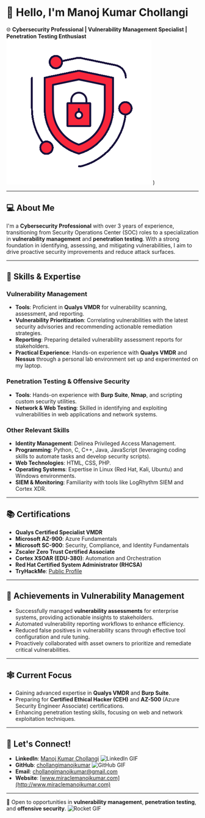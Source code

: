# 👋 Hello, I'm Manoj Kumar Chollangi

🌐 **Cybersecurity Professional | Vulnerability Management Specialist | Penetration Testing Enthusiast** ![Cybersecurity GIF](https://github.com/chollangimanojkumar/chollangimanojkumar/blob/main/Resources/cyber-security.gif)
)

---

## 💻 About Me

I'm a **Cybersecurity Professional** with over 3 years of experience, transitioning from Security Operations Center (SOC) roles to a specialization in **vulnerability management** and **penetration testing**. With a strong foundation in identifying, assessing, and mitigating vulnerabilities, I aim to drive proactive security improvements and reduce attack surfaces.

---

## 🔧 Skills & Expertise

### Vulnerability Management
- **Tools**: Proficient in **Qualys VMDR** for vulnerability scanning, assessment, and reporting.
- **Vulnerability Prioritization**: Correlating vulnerabilities with the latest security advisories and recommending actionable remediation strategies.
- **Reporting**: Preparing detailed vulnerability assessment reports for stakeholders.
- **Practical Experience**: Hands-on experience with **Qualys VMDR** and **Nessus** through a personal lab environment set up and experimented on my laptop.

### Penetration Testing & Offensive Security
- **Tools**: Hands-on experience with **Burp Suite**, **Nmap**, and scripting custom security utilities.
- **Network & Web Testing**: Skilled in identifying and exploiting vulnerabilities in web applications and network systems.

### Other Relevant Skills
- **Identity Management**: Delinea Privileged Access Management.
- **Programming**: Python, C, C++, Java, JavaScript (leveraging coding skills to automate tasks and develop security scripts).
- **Web Technologies**: HTML, CSS, PHP.
- **Operating Systems**: Expertise in Linux (Red Hat, Kali, Ubuntu) and Windows environments.
- **SIEM & Monitoring**: Familiarity with tools like LogRhythm SIEM and Cortex XDR.

---

## 📚 Certifications

- **Qualys Certified Specialist VMDR**
- **Microsoft AZ-900**: Azure Fundamentals
- **Microsoft SC-900**: Security, Compliance, and Identity Fundamentals
- **Zscaler Zero Trust Certified Associate**
- **Cortex XSOAR (EDU-380)**: Automation and Orchestration
- **Red Hat Certified System Administrator (RHCSA)**
- **TryHackMe**: [Public Profile](https://tryhackme.com/api/v2/badges/public-profile?userPublicId=3866892)

---

## 💪 Achievements in Vulnerability Management

- Successfully managed **vulnerability assessments** for enterprise systems, providing actionable insights to stakeholders.
- Automated vulnerability reporting workflows to enhance efficiency.
- Reduced false positives in vulnerability scans through effective tool configuration and rule tuning.
- Proactively collaborated with asset owners to prioritize and remediate critical vulnerabilities.

---

## 🕸️ Current Focus

- Gaining advanced expertise in **Qualys VMDR** and **Burp Suite**.
- Preparing for **Certified Ethical Hacker (CEH)** and **AZ-500** (Azure Security Engineer Associate) certifications.
- Enhancing penetration testing skills, focusing on web and network exploitation techniques.

---

## 📢 Let's Connect!

- **LinkedIn**: [Manoj Kumar Chollangi](https://www.linkedin.com/in/manoj-kumar-chollangi/) ![LinkedIn GIF](https://media.giphy.com/media/3o7abldj0b3rxrZUxW/giphy.gif)
- **GitHub**: [chollangimanojkumar](https://github.com/chollangimanojkumar) ![GitHub GIF](https://media.giphy.com/media/13HgwGsXF0aiGY/giphy.gif)
- **Email**: chollangimanojkumar@gmail.com
- **Website**: [www.miraclemanojkumar.com](http://www.miraclemanojkumar.com)

---

🚀 Open to opportunities in **vulnerability management**, **penetration testing**, and **offensive security**. ![Rocket GIF](https://media.giphy.com/media/3oEjI6SIIHBdRxXI40/giphy.gif)

